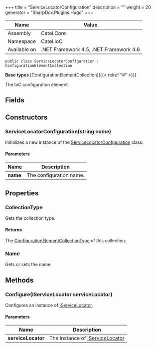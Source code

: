 

+++
title = "ServiceLocatorConfiguration" 
description = ""
weight = 20
generator = "SharpDox.Plugins.Hugo"
+++

Name|Value
---|---
Assembly|Catel.Core
Namespace|Catel.IoC
Available on|.NET Framework 4.5, .NET Framework 4.6

```
public class ServiceLocatorConfiguration : ConfigurationElementCollection
```

**Base types**
[ConfigurationElementCollection]({{< relref "#" >}})

The IoC configuration element.

## Fields

## Constructors

### ServiceLocatorConfiguration(string name)

Initializes a new instance of the [ServiceLocatorConfiguration](#) class.

#### Parameters

Name|Description
---|---
**name**|The configuration name.

## Properties

### CollectionType

Gets the collection type.

#### Returns

The [ConfigurationElementCollectionType](#) of this collection.

### Name

Gets or sets the name.

## Methods

### Configure(IServiceLocator serviceLocator)

Configures an instance of [IServiceLocator](#).

#### Parameters

Name|Description
---|---
**serviceLocator**|The instance of [IServiceLocator](#)

